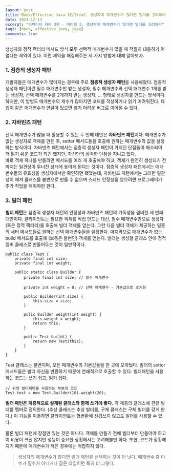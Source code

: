 ```yaml
---
layout: post
title: Book/Effective Java 3E/Item2. 생성자에 매개변수가 많다면 빌더를 고려하라
date: 2021-12-13
excerpt: "이펙티브 자바 3판 - 아이템 2. 생성자에 매개변수가 많다면 빌더를 고려하라"
tags: [book, effective_java, java]
comments: true
---
```


생성자와 정적 팩터리 메서드 방식 모두 선택적 매개변수가 많을 때 적절히 대응하기 어렵다는 제약이 있다.
이런 제약을 해결해주는 세 가지 방법에 대해 알아보자.

### 1. 점층적 생성자 패턴
개발자들은 매개변수가 많아지는 경우에 주로 **점층적 생성자 패턴**을 사용해왔다.
점층적 생성자 패턴이란 필수 매개변수만 받는 생성자, 필수 매개변수와 선택 매개변수 1개를 받는 생성자,
선택 매개변수를 2개까지 받는 생성자, ... 형태로 생성자를 만드는 방식이다.  
하지만, 이 방법도 매개변수의 개수가 많아지면 코드를 작성하거나 읽기 어려워진다. 
타입이 같은 매개변수가 연달아 있으면 찾기 어려운 버그로 이어질 수 있다.

### 2. 자바빈즈 패턴
선택 매개변수가 많을 때 활용할 수 있는 두 번째 대안은 **자바빈즈 패턴**이다.
매개변수가 없는 생성자로 객체를 만든 후, setter 메서드들을 호출해 원하는 매개변수의 값을 설정하는 방식이다.
자바빈즈 패턴에서는 점층적 생성자 패턴이 가지던 단점들이 해소되어 더 읽기 쉬운 코드가 되긴 했지만,
자신만의 심각한 단점을 지니고 있다.  
바로 객체 하나를 만들려면 메서드를 여러 개 호출해야 하고, 객체가 완전히 생성되기 전까지는 일관성이 무너진 상태에 놓이게 된다는 것이다.
점층적 생성자 패턴에서는 매개변수들의 유효성을 생성자에서만 확인하면 됐었는데,
자바빈즈 패턴에서는 그러한 일관성이 깨져 클래스를 불변으로 만들 수 없으며 스레드 안정성을 얻으려면 프로그래머가 추가 작업을 해줘야만 한다.

### 3. 빌더 패턴
**빌더 패턴**은 점층적 생성자 패턴의 안정성과 자바빈즈 패턴의 가독성을 겸비한 세 번째 대안이다.
클라이언트는 필요한 객체를 직접 만드는 대신, 필수 매개변수만으로 생성자(혹은 정적 팩터리)를 호출해 빌더 객체를 얻는다.
그런 다음 빌더 객체가 제공하는 일종의 세터 메서드들로 원하는 선택 매개변수들을 설정한다.
마지막으로 매개변수가 없는 build 메서드를 호출해 (보통은 불변인) 객체를 얻는다.
빌더는 생성할 클래스 안에 정적 멤버 클래스로 만들어두는 것이 일반적이다.
```
public class Test {
    private final int size;
    private final int weight;
    
    public static class Builder {
        private final int size; // 필수 매개변수
        
        private int weight = 0; // 선택 매개변수 - 기본값으로 초기화
        
        public Builder(int size) {
            this.size = size;
        }
        
        pulic Builder weight(int weight) {
            this.weight = weight;
            return this;
        }
        
        public Test build() {
            return new Test(this);
        }
    }
}
```

Test 클래스는 불변이며, 모든 매개변수의 기본값들을 한 곳에 모아뒀다. 
빌더의 setter 메서드들은 빌더 자신을 반환하기 때문에 연쇄적으로 호출할 수 있다.
빌더패턴을 사용하는 코드는 쓰기 쉽고, 읽기 쉽다.

```
// 위의 빌더패턴을 사용하는 부분의 코드
Test test = new Test.Builder(10).weight(20);
```

**빌더 패턴은 계층적으로 설계된 클래스와 함께 쓰기에 좋다.**
각 계층의 클래스에 관련 빌더를 멤버로 정의한다. (추상 클래스는 추상 빌더를, 구체 클래스는 구체 빌더를 갖게 한다.)
이 기능을 이용하면 클라이언트는 형변환에 신경쓰지 않고도 빌더를 사용할 수 있다.

물론 빌더 패턴에 장점만 있는 것은 아니다.
객체를 만들기 전에 빌더부터 만들어야 하고 이 비용이 크진 않지만 성능이 중요한 상황에서는 고려해볼만 하다.
또한, 코드가 장황해지기 때문에 매개변수가 적은 경우에는 적합하지 않다.

> 생성자의 매개변수가 많다면 빌더 패턴을 선택하는 것이 더 낫다.
> 매개변수 중 다수가 필수가 아니거나 같은 타입이면 특히 더 그렇다.

